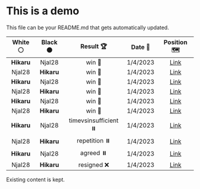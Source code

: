 # This is a demo

This file can be your README.md that gets automatically updated.

<!--START_SECTION:chessStats-->
<!-- Automatically generated with https://github.com/Balastrong/chess-stats-action -->

| White ⚪ | Black ⚫ | Result 🏆 | Date 📅 | Position 🗺️ |
|:---:|:---:|:---:|:---:|:---:|
| **Hikaru** | Njal28 | win 🥇 | 1/4/2023 | <a href="http://www.ee.unb.ca/cgi-bin/tervo/fen.pl?select=k7/3Q4/8/8/5K2/8/8/8 w - -">Link</a> |
| Njal28 | **Hikaru** | win 🥇 | 1/4/2023 | <a href="http://www.ee.unb.ca/cgi-bin/tervo/fen.pl?select=8/1pP3k1/8/3Pp3/4np2/8/5Kp1/8 w - -">Link</a> |
| **Hikaru** | Njal28 | win 🥇 | 1/4/2023 | <a href="http://www.ee.unb.ca/cgi-bin/tervo/fen.pl?select=8/5pk1/2p5/p1Pp4/3Pp1p1/1K2R1P1/8/8 b - -">Link</a> |
| Njal28 | **Hikaru** | win 🥇 | 1/4/2023 | <a href="http://www.ee.unb.ca/cgi-bin/tervo/fen.pl?select=8/3Rbk2/6p1/3pPp2/5r2/5P2/8/3K4 w - -">Link</a> |
| **Hikaru** | Njal28 | win 🥇 | 1/4/2023 | <a href="http://www.ee.unb.ca/cgi-bin/tervo/fen.pl?select=1n1k4/1B3p2/2P1p2p/4P2P/1p4P1/1P6/6K1/8 b - -">Link</a> |
| Njal28 | **Hikaru** | win 🥇 | 1/4/2023 | <a href="http://www.ee.unb.ca/cgi-bin/tervo/fen.pl?select=8/8/4K3/7p/7P/6k1/8/5q2 w - -">Link</a> |
| **Hikaru** | Njal28 | timevsinsufficient ⏸️ | 1/4/2023 | <a href="http://www.ee.unb.ca/cgi-bin/tervo/fen.pl?select=8/8/8/8/1q6/4K1k1/8/8 b - -">Link</a> |
| Njal28 | **Hikaru** | repetition ⏸️ | 1/4/2023 | <a href="http://www.ee.unb.ca/cgi-bin/tervo/fen.pl?select=5rk1/2r2p2/7R/p2BbNpP/4P1P1/1P3p2/5P2/6K1 w - -">Link</a> |
| **Hikaru** | Njal28 | agreed ⏸️ | 1/4/2023 | <a href="http://www.ee.unb.ca/cgi-bin/tervo/fen.pl?select=8/5p2/2p1bP2/2B5/2kPK3/8/8/8 b - -">Link</a> |
| Njal28 | **Hikaru** | resigned ❌ | 1/4/2023 | <a href="http://www.ee.unb.ca/cgi-bin/tervo/fen.pl?select=8/5pk1/8/r2pPpPP/P1pP4/2P3K1/R7/8 b - -">Link</a> |

<!--END_SECTION:chessStats-->

Existing content is kept.
